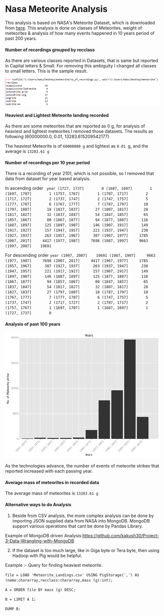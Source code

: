 # Nasa Meteorite Analysis

This analysis is based on NASA's Meteorite Dataset, which is downloaded from [here](https://data.nasa.gov/view/ak9y-cwf9). This analysis is done on classes of Meteorites, weight of meteorites & analysis of how many events happened in 10 years period of past 200 years. 

#### Number of recordings grouped by recclass

As there are various classes reported in Datasets, that is same but reported in Capital letters & Small. For removing this ambiguity I changed all classes to small letters. This is the sample result.

![1st img](https://raw.githubusercontent.com/kakush30/nasa-meteorite-analysis/master/img/result_1.png)

#### Heaviest and Lightest Meteorite landing recorded

As there are some meteorites that are reported as 0 g, for analysis of heaviest and lightest meteorites I removed those datasets.
The results as following 
(60000000.0, 0.01, 13283.615209542177)

The heaviest Meteorite is of `60000000 g` and lightest as `0.01 `g, and the average is `13283.61 g`

#### Number of recordings per 10 year period

There is a recording of year 2101, which is not possible, so I removed that data from dataset for year based analysis.

In ascending order
` year
(1727, 1737]        0
(1687, 1697]        1
(1697, 1707]        1
(1757, 1767]        1
(1707, 1717]        2
(1717, 1727]        2
(1737, 1747]        2
(1747, 1757]        5
(1777, 1787]        6
(1767, 1777]        7
(1787, 1797]       10
(1797, 1807]       18
(1827, 1837]       27
(1807, 1817]       28
(1817, 1827]       32
(1837, 1847]       54
(1847, 1857]       65
(1857, 1867]       80
(1867, 1877]       94
(1877, 1887]      116
(1887, 1897]      125
(1897, 1907]      146
(1907, 1917]      149
(1917, 1927]      157
(1947, 1957]      221
(1937, 1947]      230
(1927, 1937]      263
(1957, 1967]      307
(1967, 1977]     1785
(2007, 2017]     4417
(1977, 1987]     7698
(1987, 1997]     9663
(1997, 2007]    19691`

For descending order
`year
(1997, 2007]    19691
(1987, 1997]     9663
(1977, 1987]     7698
(2007, 2017]     4417
(1967, 1977]     1785
(1957, 1967]      307
(1927, 1937]      263
(1937, 1947]      230
(1947, 1957]      221
(1917, 1927]      157
(1907, 1917]      149
(1897, 1907]      146
(1887, 1897]      125
(1877, 1887]      116
(1867, 1877]       94
(1857, 1867]       80
(1847, 1857]       65
(1837, 1847]       54
(1817, 1827]       32
(1807, 1817]       28
(1827, 1837]       27
(1797, 1807]       18
(1787, 1797]       10
(1767, 1777]        7
(1777, 1787]        6
(1747, 1757]        5
(1737, 1747]        2
(1717, 1727]        2
(1707, 1717]        2
(1757, 1767]        1
(1697, 1707]        1
(1687, 1697]        1
(1727, 1737]        0`

#### Analysis of past 100 years

![img2](https://raw.githubusercontent.com/kakush30/nasa-meteorite-analysis/master/img/100_years.png)

As the technologies advance, the number of events of meteorite strikes that reported increased with each passing year. 

#### Average mass of meteorites in recorded data

The average mass of meteorites is `13283.61 g`

#### Alternative ways to do Analysis

1) Beside from CSV analysis, the more complex analysis can be done by importing JSON supplied data from NASA into MongoDB. MongoDB support various operations that cant be done by Pandas Library. 

Example of MongoDB driven Analysis:https://github.com/kakush30/Project-3-Data-Wrangling-with-MongoDB

2) If the dataset is too much large, like in Giga byte or Tera byte, then using Hadoop with Pig would be helpful. 

Example :- Query for finding heaviest meteorite.

`file = LOAD 'Meteorite_Landings.csv' USING PigStorage(',') AS (name:chararray,recclass:chararray,mass (g):int);`

`A = ORDER file BY mass (g) DESC;`

`B = LIMIT A 1;`

`DUMP B;`
